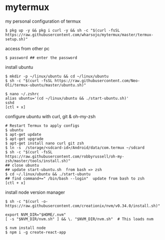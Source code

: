 # mytermux
my personal configuration of termux
```
$ pkg up -y && pkg i curl -y && sh -c "$(curl -fsSL https://raw.githubusercontent.com/wharsojo/mytermux/master/termux-setup.sh)"
```
access from other pc
```
$ password ## enter the password
```
install ubuntu
```
$ mkdir -p ~/linux/ubuntu && cd ~/linux/ubuntu
$ sh -c "$(curl -fsSL https://raw.githubusercontent.com/Neo-Oli/termux-ubuntu/master/ubuntu.sh)"

$ nano ~/.zshrc
alias ubuntu='(cd ~/linux/ubuntu && ./start-ubuntu.sh)'
sshd
[ctl + x]
```
configure ubuntu with curl, git & oh-my-zsh 
```
# Restart Termux to apply configs
$ ubuntu
$ apt-get update
$ apt-get upgrade
$ apt-get install nano curl git zsh
$ ln -s  /storage/<sdcard-id>/Android/data/com.termux ~/sdcard
$ sh -c "$(curl -fsSL https://raw.githubusercontent.com/robbyrussell/oh-my-zsh/master/tools/install.sh)"
## close ubuntu
## update start-ubuntu.sh  from bash => zsh
$ cd ~/.linux/ubuntu && ./start-ubuntu
## find command+=" /bin/bash --login"  update from bash to zsh
[ctl + x] 
```

install node version manager
```
$ sh -c "$(curl -o- https://raw.githubusercontent.com/creationix/nvm/v0.34.0/install.sh)"

export NVM_DIR="$HOME/.nvm"
[ -s "$NVM_DIR/nvm.sh" ] && \. "$NVM_DIR/nvm.sh"  # This loads nvm

$ nvm install node
$ npm i -g create-react-app
```
